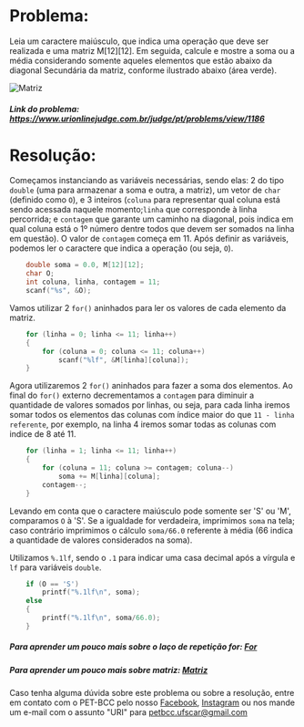 # Problema:
Leia um caractere maiúsculo, que indica uma operação que deve ser realizada e uma matriz M[12][12]. Em seguida, calcule e mostre a soma ou a média considerando somente aqueles elementos que estão abaixo da diagonal Secundária da matriz, conforme ilustrado abaixo (área verde).
 
![Matriz](https://resources.urionlinejudge.com.br/gallery/images/problems/UOJ_1186.png)
 
##### Link do problema: https://www.urionlinejudge.com.br/judge/pt/problems/view/1186
 
 
# Resolução:
 
Começamos instanciando as variáveis necessárias, sendo elas: 2 do tipo `double` (uma para armazenar a soma e outra, a matriz), um vetor de `char` (definido como `O`), e 3 inteiros (`coluna` para representar qual coluna está sendo acessada naquele momento;`linha` que corresponde à linha percorrida; e `contagem` que garante um caminho na diagonal, pois indica em qual coluna está o 1º número dentre todos que devem ser somados na linha em questão). O valor de `contagem` começa em 11.
Após definir as variáveis, podemos ler o caractere que indica a operação (ou seja, `O`).
 
```c
    double soma = 0.0, M[12][12];
    char O;
    int coluna, linha, contagem = 11;
    scanf("%s", &O);
```
 
Vamos utilizar 2 `for()` aninhados para ler os valores de cada elemento da matriz.
 
```c
    for (linha = 0; linha <= 11; linha++)
    {
        for (coluna = 0; coluna <= 11; coluna++)
            scanf("%lf", &M[linha][coluna]);
    }
```
 
Agora utilizaremos 2 `for()` aninhados para fazer a soma dos elementos. Ao final do `for()` externo decrementamos a `contagem` para diminuir a quantidade de valores somados por linhas, ou seja, para cada linha iremos somar todos os elementos das colunas com índice maior do que `11 - linha referente`, por exemplo, na linha 4 iremos somar todas as colunas com indice de 8 até 11.
 
```c
    for (linha = 1; linha <= 11; linha++)
    {
        for (coluna = 11; coluna >= contagem; coluna--)
            soma += M[linha][coluna];
        contagem--;
    }
```

Levando em conta que o caractere maiúsculo pode somente ser 'S' ou 'M', comparamos `O` à 'S'. Se a igualdade for verdadeira, imprimimos `soma` na tela; caso contrário imprimimos o cálculo `soma/66.0` referente à média (66 indica a quantidade de valores considerados na soma).

Utilizamos `%.1lf`, sendo o `.1` para indicar uma casa decimal após a vírgula e `lf` para variáveis `double`.

```c
    if (O == 'S')
        printf("%.1lf\n", soma);
    else
    {
        printf("%.1lf\n", soma/66.0);
    }
```

##### Para aprender um pouco mais sobre o laço de repetição for: [For](http://linguagemc.com.br/a-estrutura-de-repeticao-for-em-c/)
 
##### Para aprender um pouco mais sobre matriz: [Matriz](http://linguagemc.com.br/matriz-em-c/)
 
Caso tenha alguma dúvida sobre este problema ou sobre a resolução, entre em contato com o PET-BCC pelo nosso
[Facebook](https://www.facebook.com/petbcc/),
[Instagram](https://www.instagram.com/petbcc.ufscar/)
ou nos mande um e-mail com o assunto "URI" para  petbcc.ufscar@gmail.com